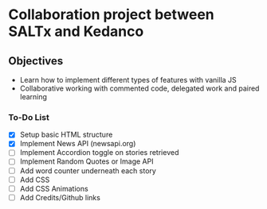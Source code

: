 # Collaboration project between SALTx and Kedanco

## Objectives

- Learn how to implement different types of features with vanilla JS
- Collaborative working with commented code, delegated work and paired learning

### To-Do List

- [x] Setup basic HTML structure
- [x] Implement News API (newsapi.org)
- [ ] Implement Accordion toggle on stories retrieved
- [ ] Implement Random Quotes or Image API
- [ ] Add word counter underneath each story
- [ ] Add CSS
- [ ] Add CSS Animations
- [ ] Add Credits/Github links
